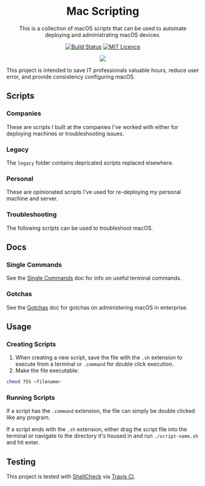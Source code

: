 <div align="center">

# Mac Scripting

This is a collection of macOS scripts that can be used to automate deploying and administrating macOS devices.

[![Build Status](https://travis-ci.org/Justintime50/mac-scripting.svg?branch=master)](https://travis-ci.org/Justintime50/mac-scripting)
[![MIT Licence](https://badges.frapsoft.com/os/mit/mit.svg?v=103)](https://opensource.org/licenses/mit-license.php)

<img src="assets/showcase.png">

</div>

This project is intended to save IT professionals valuable hours, reduce user error, and provide consistency configuring macOS.

## Scripts

### Companies
These are scripts I built at the companies I've worked with either for deploying machines or troubleshooting issues.

### Legacy
The `legacy` folder contains depricated scripts replaced elsewhere.

### Personal
These are opinionated scripts I've used for re-deploying my personal machine and server.

### Troubleshooting
The following scripts can be used to troubleshoot macOS.

## Docs

### Single Commands

See the [Single Commands](src/docs/single-commands.md) doc for info on useful terminal commands.

### Gotchas

See the [Gotchas](src/docs/gotchas.md) doc for gotchas on administering macOS in enterprise.

## Usage

### Creating Scripts

1. When creating a new script, save the file with the `.sh` extension to execute from a terminal or `.command` for double click execution.
1. Make the file executable:

```bash
chmod 755 <filename>
```

### Running Scripts

If a script has the `.command` extension, the file can simply be double clicked like any program.

If a script ends with the `.sh` extension, either drag the script file into the terminal or navigate to the directory it's housed in and run `./script-name.sh` and hit enter.

## Testing

This project is tested with [ShellCheck](https://github.com/koalaman/shellcheck) via [Travis CI](https://travis-ci.org/Justintime50/mac-scripting).
